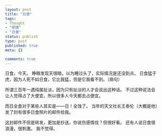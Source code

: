 ```yaml
---
layout: post
title: "日食"
tags:
- Thought
- "感情"
- "日食"
status: publish
type: post
published: true
meta: {}

comments: true
---
```

日食，今天。 睁眼发现天很暗，以为睡过头了，实际情况是还没到点。 日食猛于虎，因为人死不如日食，它比我猛，但是它我看不到。（病句）

所谓三百年一遇纯属扯淡，因为只有扯淡的人才会说出这种话。 不过这种说法会让人觉得占了大便宜，所以很多人今天都去占便宜。

而日全食对于某些人其实是——日！全蚀了。 当年的天文社长王泰伦（大概是他）发了封有很多日食照片的邮件给我。

这封邮件不但是转发，更加是抄送，你说伤感情伐？但很好看。 还有人说日食很浪漫，很刺激。 我不觉得。
